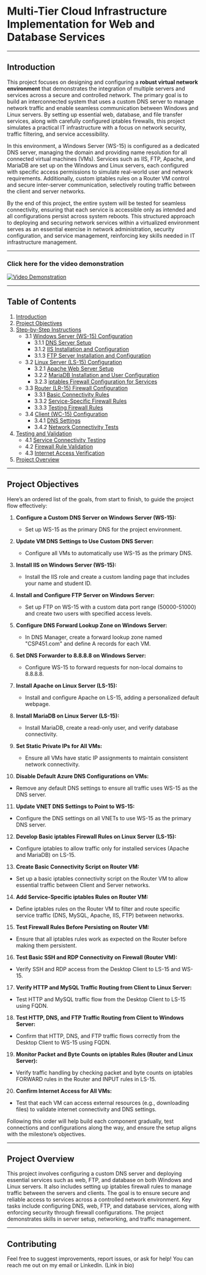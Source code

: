 # Multi-Tier Cloud Infrastructure Implementation for Web and Database Services

---

## Introduction

This project focuses on designing and configuring a **robust virtual network environment** that demonstrates the integration of multiple servers and services across a secure and controlled network. The primary goal is to build an interconnected system that uses a custom DNS server to manage network traffic and enable seamless communication between Windows and Linux servers. By setting up essential web, database, and file transfer services, along with carefully configured iptables firewalls, this project simulates a practical IT infrastructure with a focus on network security, traffic filtering, and service accessibility.

In this environment, a Windows Server (WS-15) is configured as a dedicated DNS server, managing the domain and providing name resolution for all connected virtual machines (VMs). Services such as IIS, FTP, Apache, and MariaDB are set up on the Windows and Linux servers, each configured with specific access permissions to simulate real-world user and network requirements. Additionally, custom iptables rules on a Router VM control and secure inter-server communication, selectively routing traffic between the client and server networks.

By the end of this project, the entire system will be tested for seamless connectivity, ensuring that each service is accessible only as intended and all configurations persist across system reboots. This structured approach to deploying and securing network services within a virtualized environment serves as an essential exercise in network administration, security configuration, and service management, reinforcing key skills needed in IT infrastructure management.

---

### Click here for the video demonstration

[![Video Demonstration](https://github.com/gurkaran-singh1/Multi-Tier-Cloud-Infrastructure-Implementation-for-Web-and-Database-Services-/blob/main/images/CSproj.JPG)](https://seneca-my.sharepoint.com/:v:/g/personal/gurkaran-singh1_myseneca_ca/EYXyABG0-YRJltE3o7dFO6sBwy5IgAShqF4YBMYHMlrsvw?e=aKNKP7&nav=eyJyZWZlcnJhbEluZm8iOnsicmVmZXJyYWxBcHAiOiJTdHJlYW1XZWJBcHAiLCJyZWZlcnJhbFZpZXciOiJTaGFyZURpYWxvZy1MaW5rIiwicmVmZXJyYWxBcHBQbGF0Zm9ybSI6IldlYiIsInJlZmVycmFsTW9kZSI6InZpZXcifX0%3D)

---

## Table of Contents

1. [Introduction](#introduction)
2. [Project Objectives](#project-objectives)
3. [Step-by-Step Instructions](#step-by-step-instructions)
   - 3.1 [Windows Server (WS-15) Configuration](#windows-server-ws-15-configuration)
     - 3.1.1 [DNS Server Setup](#dns-server-setup)
     - 3.1.2 [IIS Installation and Configuration](#iis-installation-and-configuration)
     - 3.1.3 [FTP Server Installation and Configuration](#ftp-server-installation-and-configuration)
   - 3.2 [Linux Server (LS-15) Configuration](#linux-server-ls-15-configuration)
     - 3.2.1 [Apache Web Server Setup](#apache-web-server-setup)
     - 3.2.2 [MariaDB Installation and User Configuration](#mariadb-installation-and-user-configuration)
     - 3.2.3 [iptables Firewall Configuration for Services](#iptables-firewall-configuration-for-services)
   - 3.3 [Router (LR-15) Firewall Configuration](#router-lr-15-firewall-configuration)
     - 3.3.1 [Basic Connectivity Rules](#basic-connectivity-rules)
     - 3.3.2 [Service-Specific Firewall Rules](#service-specific-firewall-rules)
     - 3.3.3 [Testing Firewall Rules](#testing-firewall-rules)
   - 3.4 [Client (WC-15) Configuration](#client-wc-15-configuration)
     - 3.4.1 [DNS Settings](#dns-settings)
     - 3.4.2 [Network Connectivity Tests](#network-connectivity-tests)
4. [Testing and Validation](#testing-and-validation)
   - 4.1 [Service Connectivity Testing](#service-connectivity-testing)
   - 4.2 [Firewall Rule Validation](#firewall-rule-validation)
   - 4.3 [Internet Access Verification](#internet-access-verification)
5. [Project Overview](#project-overview)

---

## Project Objectives

Here’s an ordered list of the goals, from start to finish, to guide the project flow effectively:

1. **Configure a Custom DNS Server on Windows Server (WS-15):** 
   - Set up WS-15 as the primary DNS for the project environment.

2. **Update VM DNS Settings to Use Custom DNS Server:**
   - Configure all VMs to automatically use WS-15 as the primary DNS.

3. **Install IIS on Windows Server (WS-15):**
   - Install the IIS role and create a custom landing page that includes your name and student ID.

4. **Install and Configure FTP Server on Windows Server:**
   - Set up FTP on WS-15 with a custom data port range (50000-51000) and create two users with specified access levels.

5. **Configure DNS Forward Lookup Zone on Windows Server:**
   - In DNS Manager, create a forward lookup zone named "CSP451.com" and define A records for each VM.

6. **Set DNS Forwarder to 8.8.8.8 on Windows Server:**
   - Configure WS-15 to forward requests for non-local domains to 8.8.8.8.

7. **Install Apache on Linux Server (LS-15):**
   - Install and configure Apache on LS-15, adding a personalized default webpage.

8. **Install MariaDB on Linux Server (LS-15):**
   - Install MariaDB, create a read-only user, and verify database connectivity.

9. **Set Static Private IPs for All VMs:**
   - Ensure all VMs have static IP assignments to maintain consistent network connectivity.

10. **Disable Default Azure DNS Configurations on VMs:**
   - Remove any default DNS settings to ensure all traffic uses WS-15 as the DNS server.

11. **Update VNET DNS Settings to Point to WS-15:**
   - Configure the DNS settings on all VNETs to use WS-15 as the primary DNS server.

12. **Develop Basic iptables Firewall Rules on Linux Server (LS-15):**
   - Configure iptables to allow traffic only for installed services (Apache and MariaDB) on LS-15.

13. **Create Basic Connectivity Script on Router VM:**
   - Set up a basic iptables connectivity script on the Router VM to allow essential traffic between Client and Server networks.

14. **Add Service-Specific iptables Rules on Router VM:**
   - Define iptables rules on the Router VM to filter and route specific service traffic (DNS, MySQL, Apache, IIS, FTP) between networks.

15. **Test Firewall Rules Before Persisting on Router VM:**
   - Ensure that all iptables rules work as expected on the Router before making them persistent.

16. **Test Basic SSH and RDP Connectivity on Firewall (Router VM):**
   - Verify SSH and RDP access from the Desktop Client to LS-15 and WS-15.

17. **Verify HTTP and MySQL Traffic Routing from Client to Linux Server:**
   - Test HTTP and MySQL traffic flow from the Desktop Client to LS-15 using FQDN.

18. **Test HTTP, DNS, and FTP Traffic Routing from Client to Windows Server:**
   - Confirm that HTTP, DNS, and FTP traffic flows correctly from the Desktop Client to WS-15 using FQDN.

19. **Monitor Packet and Byte Counts on iptables Rules (Router and Linux Server):**
   - Verify traffic handling by checking packet and byte counts on iptables FORWARD rules in the Router and INPUT rules in LS-15.

20. **Confirm Internet Access for All VMs:**
   - Test that each VM can access external resources (e.g., downloading files) to validate internet connectivity and DNS settings.

Following this order will help build each component gradually, test connections and configurations along the way, and ensure the setup aligns with the milestone’s objectives.

---

## Project Overview

This project involves configuring a custom DNS server and deploying essential services such as web, FTP, and database on both Windows and Linux servers. It also includes setting up iptables firewall rules to manage traffic between the servers and clients. The goal is to ensure secure and reliable access to services across a controlled network environment. Key tasks include configuring DNS, web, FTP, and database services, along with enforcing security through firewall configurations. The project demonstrates skills in server setup, networking, and traffic management.

---

## Contributing

Feel free to suggest improvements, report issues, or ask for help! You can reach me out on my email or LinkedIn. (Link in bio)
